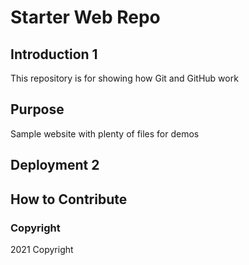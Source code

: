# Starter Web Repo

## Introduction 1

This repository is for showing how Git and GitHub work

## Purpose

Sample website with plenty of files for demos

## Deployment 2


## How to Contribute

### Copyright

2021 Copyright